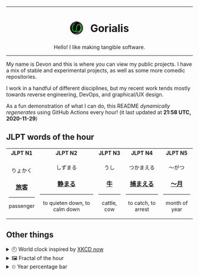 ***

<h1 align="center">
<sub>
    <img src="readme/resources/avatar.png" height="36">
</sub>
&nbsp;
Gorialis
</h1>
<p align="center">
Hello! I like making tangible software.
</p>

***

My name is Devon and this is where you can view my public projects. I have a mix of stable and experimental projects, as well as some more comedic repositories.

I work in a handful of different disciplines, but my recent work tends mostly towards reverse engineering, DevOps, and graphical/UX design.

As a fun demonstration of what I can do, this README *dynamically regenerates* using GitHub Actions every hour! (it last updated at **21:58 UTC, 2020-11-29**)

<h2>JLPT words of the hour</h2>
<table>
    <tr>
        <th>JLPT N1</th>
        <th>JLPT N2</th>
        <th>JLPT N3</th>
        <th>JLPT N4</th>
        <th>JLPT N5</th>
    </tr>
    <tr>
        <td>
            <p align="center">りょかく</p>
            <h3 align="center"><b><a href="https://jisho.org/search/%E6%97%85%E5%AE%A2">旅客</a></b></h3>
            <hr>
            <p align="center">passenger</p>
        </td>
        <td>
            <p align="center">しずまる</p>
            <h3 align="center"><b><a href="https://jisho.org/search/%E9%9D%99%E3%81%BE%E3%82%8B">静まる</a></b></h3>
            <hr>
            <p align="center">to quieten down,<wbr> to calm down</p>
        </td>
        <td>
            <p align="center">うし</p>
            <h3 align="center"><b><a href="https://jisho.org/search/%E7%89%9B">牛</a></b></h3>
            <hr>
            <p align="center">cattle,<wbr> cow</p>
        </td>
        <td>
            <p align="center">つかまえる</p>
            <h3 align="center"><b><a href="https://jisho.org/search/%E6%8D%95%E3%81%BE%E3%81%88%E3%82%8B">捕まえる</a></b></h3>
            <hr>
            <p align="center">to catch,<wbr> to arrest</p>
        </td>
        <td>
            <p align="center">～がつ</p>
            <h3 align="center"><b><a href="https://jisho.org/search/%EF%BD%9E%E6%9C%88">～月</a></b></h3>
            <hr>
            <p align="center">month of year</p>
        </td>
    </tr>
</table>

<h2>Other things</h2>
<details>
<summary>🕘  World clock inspired by <a href="https://xkcd.com/now">XKCD now</a></summary>

> <img src="generated/now.png" width="512">

</details>
<details>
<summary>&#x1f5bc; Fractal of the hour</summary>

> <img src="generated/fractal.png" width="512">

</details>
<details>
<summary>&#x23f2; Year percentage bar</summary>
<pre><code>2020 [██████████████████▁▁] 91.23%</code></pre>
</details>
